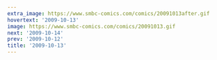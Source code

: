 ```yaml
---
extra_image: https://www.smbc-comics.com/comics/20091013after.gif
hovertext: '2009-10-13'
image: https://www.smbc-comics.com/comics/20091013.gif
next: '2009-10-14'
prev: '2009-10-12'
title: '2009-10-13'
---
```

